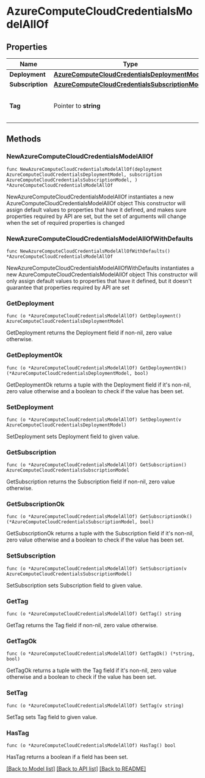 # AzureComputeCloudCredentialsModelAllOf

## Properties

Name | Type | Description | Notes
------------ | ------------- | ------------- | -------------
**Deployment** | [**AzureComputeCloudCredentialsDeploymentModel**](AzureComputeCloudCredentialsDeploymentModel.md) |  | 
**Subscription** | [**AzureComputeCloudCredentialsSubscriptionModel**](AzureComputeCloudCredentialsSubscriptionModel.md) |  | 
**Tag** | Pointer to **string** | Tag used to identify the credentials record. | [optional] 

## Methods

### NewAzureComputeCloudCredentialsModelAllOf

`func NewAzureComputeCloudCredentialsModelAllOf(deployment AzureComputeCloudCredentialsDeploymentModel, subscription AzureComputeCloudCredentialsSubscriptionModel, ) *AzureComputeCloudCredentialsModelAllOf`

NewAzureComputeCloudCredentialsModelAllOf instantiates a new AzureComputeCloudCredentialsModelAllOf object
This constructor will assign default values to properties that have it defined,
and makes sure properties required by API are set, but the set of arguments
will change when the set of required properties is changed

### NewAzureComputeCloudCredentialsModelAllOfWithDefaults

`func NewAzureComputeCloudCredentialsModelAllOfWithDefaults() *AzureComputeCloudCredentialsModelAllOf`

NewAzureComputeCloudCredentialsModelAllOfWithDefaults instantiates a new AzureComputeCloudCredentialsModelAllOf object
This constructor will only assign default values to properties that have it defined,
but it doesn't guarantee that properties required by API are set

### GetDeployment

`func (o *AzureComputeCloudCredentialsModelAllOf) GetDeployment() AzureComputeCloudCredentialsDeploymentModel`

GetDeployment returns the Deployment field if non-nil, zero value otherwise.

### GetDeploymentOk

`func (o *AzureComputeCloudCredentialsModelAllOf) GetDeploymentOk() (*AzureComputeCloudCredentialsDeploymentModel, bool)`

GetDeploymentOk returns a tuple with the Deployment field if it's non-nil, zero value otherwise
and a boolean to check if the value has been set.

### SetDeployment

`func (o *AzureComputeCloudCredentialsModelAllOf) SetDeployment(v AzureComputeCloudCredentialsDeploymentModel)`

SetDeployment sets Deployment field to given value.


### GetSubscription

`func (o *AzureComputeCloudCredentialsModelAllOf) GetSubscription() AzureComputeCloudCredentialsSubscriptionModel`

GetSubscription returns the Subscription field if non-nil, zero value otherwise.

### GetSubscriptionOk

`func (o *AzureComputeCloudCredentialsModelAllOf) GetSubscriptionOk() (*AzureComputeCloudCredentialsSubscriptionModel, bool)`

GetSubscriptionOk returns a tuple with the Subscription field if it's non-nil, zero value otherwise
and a boolean to check if the value has been set.

### SetSubscription

`func (o *AzureComputeCloudCredentialsModelAllOf) SetSubscription(v AzureComputeCloudCredentialsSubscriptionModel)`

SetSubscription sets Subscription field to given value.


### GetTag

`func (o *AzureComputeCloudCredentialsModelAllOf) GetTag() string`

GetTag returns the Tag field if non-nil, zero value otherwise.

### GetTagOk

`func (o *AzureComputeCloudCredentialsModelAllOf) GetTagOk() (*string, bool)`

GetTagOk returns a tuple with the Tag field if it's non-nil, zero value otherwise
and a boolean to check if the value has been set.

### SetTag

`func (o *AzureComputeCloudCredentialsModelAllOf) SetTag(v string)`

SetTag sets Tag field to given value.

### HasTag

`func (o *AzureComputeCloudCredentialsModelAllOf) HasTag() bool`

HasTag returns a boolean if a field has been set.


[[Back to Model list]](../README.md#documentation-for-models) [[Back to API list]](../README.md#documentation-for-api-endpoints) [[Back to README]](../README.md)


